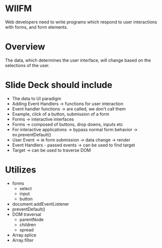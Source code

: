 # WIIFM

Web developers need to write programs which respond to user interactions with forms, and form elements.

# Overview

The data, which determines the user interface, will change based on the selections of the user.

# Slide Deck should include
- The data to UI paradigm
- Adding Event Handlers -> functions for user interaction
- Event handler functions -> are called, we don't call them
- Example, click of a button, submission of a form
- Forms -> interactive interfaces
- Forms -> composed of buttons, drop downs, inputs etc
- For interactive applications -> bypass normal form behavior -> ev.preventDefault()
- User Event -> ie form submission -> data change -> render
- Event Handlers - passed events -> can be used to find target 
- Target -> can be used to traverse DOM

# Utilizes

- forms
  - select
  - input
  - button
- document.addEventListener
- preventDefault() 
- DOM traversal
  - parentNode
  - children
  - spread
- Array.splice
- Array.filter
